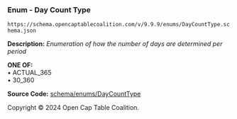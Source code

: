 ### Enum - Day Count Type

`https://schema.opencaptablecoalition.com/v/9.9.9/enums/DayCountType.schema.json`

**Description:** _Enumeration of how the number of days are determined per period_

**ONE OF:**</br>&bull; ACTUAL_365 </br>&bull; 30_360

**Source Code:** [schema/enums/DayCountType](../../../../schema/enums/DayCountType.schema.json)

Copyright © 2024 Open Cap Table Coalition.
